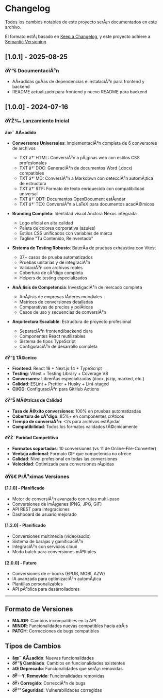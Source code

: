 ﻿# Changelog

Todos los cambios notables de este proyecto serÃ¡n documentados en este archivo.

El formato estÃ¡ basado en [Keep a Changelog](https://keepachangelog.com/es-ES/1.0.0/),
y este proyecto adhiere a [Semantic Versioning](https://semver.org/spec/v2.0.0.html).

## [1.0.1] - 2025-08-25

### ðŸ“š DocumentaciÃ³n
- AÃ±adidas guÃ­as de dependencias e instalaciÃ³n para frontend y backend
- README actualizado para frontend y nuevo README para backend

## [1.0.0] - 2024-07-16

### ðŸŽ‰ Lanzamiento Inicial

#### âœ¨ AÃ±adido

- **Conversores Universales**: ImplementaciÃ³n completa de 6 conversores de archivos
  - TXT â†’ HTML: ConversiÃ³n a pÃ¡ginas web con estilos CSS profesionales
  - TXT â†’ DOC: GeneraciÃ³n de documentos Word (.docx) compatibles
  - TXT â†’ MD: ConversiÃ³n a Markdown con detecciÃ³n automÃ¡tica de estructura
  - TXT â†’ RTF: Formato de texto enriquecido con compatibilidad universal
  - TXT â†’ ODT: Documentos OpenDocument estÃ¡ndar
  - TXT â†’ TEX: ConversiÃ³n a LaTeX para documentos acadÃ©micos

- **Branding Completo**: Identidad visual Anclora Nexus integrada
  - Logo oficial en alta calidad
  - Paleta de colores corporativa (azules)
  - Estilos CSS unificados con variables de marca
  - Tagline "Tu Contenido, Reinventado"

- **Sistema de Testing Robusto**: BaterÃ­a de pruebas exhaustiva con Vitest
  - 37+ casos de prueba automatizados
  - Pruebas unitarias y de integraciÃ³n
  - ValidaciÃ³n con archivos reales
  - Cobertura de cÃ³digo completa
  - Helpers de testing especializados

- **AnÃ¡lisis de Competencia**: InvestigaciÃ³n de mercado completa
  - AnÃ¡lisis de empresas lÃ­deres mundiales
  - Matrices de conversiones detalladas
  - Comparativas de precios y polÃ­ticas
  - Casos de uso y secuencias de conversiÃ³n

- **Arquitectura Escalable**: Estructura de proyecto profesional
  - SeparaciÃ³n frontend/backend clara
  - Componentes React reutilizables
  - Sistema de tipos TypeScript
  - ConfiguraciÃ³n de desarrollo completa

#### ðŸ”§ TÃ©cnico

- **Frontend**: React 18 + Next.js 14 + TypeScript
- **Testing**: Vitest + Testing Library + Coverage V8
- **Conversores**: LibrerÃ­as especializadas (docx, jszip, marked, etc.)
- **Calidad**: ESLint + Prettier + Husky + Lint-staged
- **CI/CD**: ConfiguraciÃ³n para GitHub Actions

#### ðŸ“Š MÃ©tricas de Calidad

- **Tasa de Ã©xito conversiones**: 100% en pruebas automatizadas
- **Cobertura de cÃ³digo**: 85%+ en componentes crÃ­ticos
- **Tiempo de conversiÃ³n**: <2s para archivos estÃ¡ndar
- **Compatibilidad**: Todos los formatos validados tÃ©cnicamente

#### ðŸŽ¯ Paridad Competitiva

- **Formatos soportados**: 10 conversiones (vs 11 de Online-File-Converter)
- **Ventaja adicional**: Formato GIF que competencia no ofrece
- **Calidad**: Nivel profesional en todas las conversiones
- **Velocidad**: Optimizada para conversiones rÃ¡pidas

### ðŸš€ PrÃ³ximas Versiones

#### [1.1.0] - Planificado

- Motor de conversiÃ³n avanzado con rutas multi-paso
- Conversiones de imÃ¡genes (PNG, JPG, GIF)
- API REST para integraciones
- Dashboard de usuario mejorado

#### [1.2.0] - Planificado  

- Conversiones multimedia (video/audio)
- Sistema de barajas y gamificaciÃ³n
- IntegraciÃ³n con servicios cloud
- Modo batch para conversiones mÃºltiples

#### [2.0.0] - Futuro

- Conversiones de e-books (EPUB, MOBI, AZW)
- IA avanzada para optimizaciÃ³n automÃ¡tica
- Plantillas personalizables
- API pÃºblica para desarrolladores

---

## Formato de Versiones

- **MAJOR**: Cambios incompatibles en la API
- **MINOR**: Funcionalidades nuevas compatibles hacia atrÃ¡s  
- **PATCH**: Correcciones de bugs compatibles

## Tipos de Cambios

- **âœ¨ AÃ±adido**: Nuevas funcionalidades
- **ðŸ”§ Cambiado**: Cambios en funcionalidades existentes
- **âŒ Deprecado**: Funcionalidades que serÃ¡n removidas
- **ðŸ—‘ï¸ Removido**: Funcionalidades removidas
- **ðŸ› Corregido**: CorrecciÃ³n de bugs
- **ðŸ”’ Seguridad**: Vulnerabilidades corregidas

